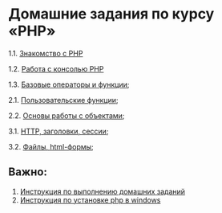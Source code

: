 # Домашние задания по курсу «PHP»

1.1. [Знакомство с PHP](./hw-1/)

1.2. [Работа с консолью PHP](./hw-2/)

1.3. [Базовые операторы и функции](./hw-3/);

2.1. [Пользовательские функции](./hw-4/);

2.2. [Основы работы с объектами](./hw-5/);

3.1. [HTTP, заголовки, сессии](./hw-6/);

3.2. [Файлы, html-формы](./hw-7/);

<!--
3.3. [Развертывание приложения на хостинге](008-heroku);
-->

## Важно:

1. [Инструкция по выполнению домашних заданий](https://github.com/netology-code/bphp-2-homeworks/blob/master/homework.md)
1. [Инструкция по установке php в windows](php-windows.md)
